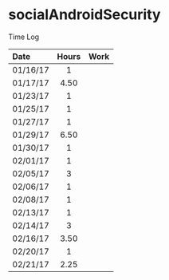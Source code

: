 # socialAndroidSecurity

Time Log

| Date | Hours | Work |
| :---- |:-----:| :----|
| 01/16/17 | 1 |  |
| 01/17/17 | 4.50 |  |
| 01/23/17 | 1 |  |
| 01/25/17 | 1 |  |
| 01/27/17 | 1 |  |
| 01/29/17 | 6.50 |  |
| 01/30/17 | 1 |  |
| 02/01/17 | 1 |  |
| 02/05/17 | 3 |  |
| 02/06/17 | 1 |  |
| 02/08/17 | 1 |  |
| 02/13/17 | 1 |  |
| 02/14/17 | 3 |  |
| 02/16/17 | 3.50 |  |
| 02/20/17 | 1 |  |
| 02/21/17 | 2.25 |  |
